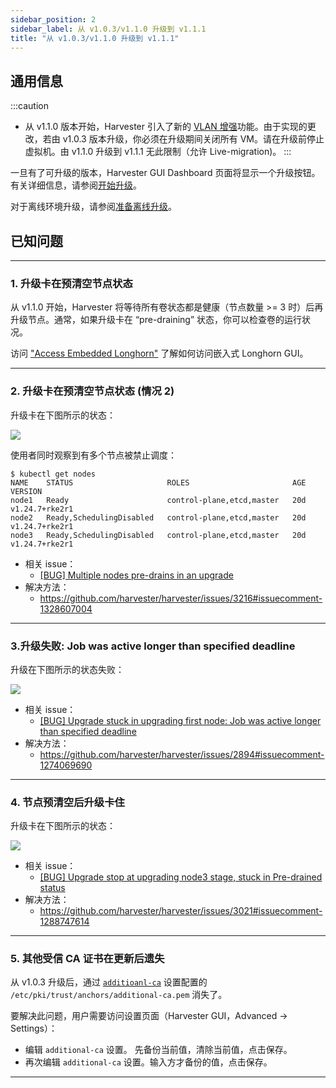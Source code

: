```yaml
---
sidebar_position: 2
sidebar_label: 从 v1.0.3/v1.1.0 升级到 v1.1.1
title: "从 v1.0.3/v1.1.0 升级到 v1.1.1"
---
```




## 通用信息

:::caution

- 从 v1.1.0 版本开始，Harvester 引入了新的 [VLAN 增强](https://github.com/harvester/harvester/issues/2236)功能。由于实现的更改，若由 v1.0.3 版本升级，你必须在升级期间关闭所有 VM。请在升级前停止虚拟机。由 v1.1.0 升级到 v1.1.1 无此限制（允许 Live-migration)。
:::

一旦有了可升级的版本，Harvester GUI Dashboard 页面将显示一个升级按钮。有关详细信息，请参阅[开始升级](./automatic.md#开始升级)。

对于离线环境升级，请参阅[准备离线升级](./automatic.md#准备离线升级)。


##  已知问题

---

### 1. 升级卡在预清空节点状态

从 v1.1.0 开始，Harvester 将等待所有卷状态都是健康（节点数量 >= 3 时）后再升级节点。通常，如果升级卡在 “pre-draining” 状态，你可以检查卷的运行状况。

访问 ["Access Embedded Longhorn"](../troubleshooting/harvester.md#access-embedded-longhorn) 了解如何访问嵌入式 Longhorn GUI。

---

### 2. 升级卡在预清空节点状态 (情况 2)

升级卡在下图所示的状态：

![](/img/v1.1/upgrade/known_issues/3216-stuck-pre-drain.png)

使用者同时观察到有多个节点被禁止调度：

```
$ kubectl get nodes
NAME    STATUS                     ROLES                       AGE   VERSION
node1   Ready                      control-plane,etcd,master   20d   v1.24.7+rke2r1
node2   Ready,SchedulingDisabled   control-plane,etcd,master   20d   v1.24.7+rke2r1
node3   Ready,SchedulingDisabled   control-plane,etcd,master   20d   v1.24.7+rke2r1
```

- 相关 issue：
  - [[BUG] Multiple nodes pre-drains in an upgrade](https://github.com/harvester/harvester/issues/3216)
- 解决方法：
  - https://github.com/harvester/harvester/issues/3216#issuecomment-1328607004

---

### 3.升级失败: Job was active longer than specified deadline

升级在下图所示的状态失败：

![](/img/v1.1/upgrade/known_issues/2894-deadline.png)


- 相关 issue：
  - [[BUG] Upgrade stuck in upgrading first node: Job was active longer than specified deadline](https://github.com/harvester/harvester/issues/2894)
- 解决方法：
  - https://github.com/harvester/harvester/issues/2894#issuecomment-1274069690


---

### 4. 节点预清空后升级卡住

升级卡在下图所示的状态：

![](/img/v1.1/upgrade/known_issues/3021-stuck.png)


- 相关 issue：
  - [[BUG] Upgrade stop at upgrading node3 stage, stuck in Pre-drained status](https://github.com/harvester/harvester/issues/3021)
- 解决方法：
  - https://github.com/harvester/harvester/issues/3021#issuecomment-1288747614

---

### 5. 其他受信 CA 证书在更新后遗失

从 v1.0.3 升级后，通过 [`additioanl-ca`](https://docs.harvesterhci.io/v1.1/advanced/settings#additional-ca) 设置配置的 `/etc/pki/trust/anchors/additional-ca.pem` 消失了。

要解决此问题，用户需要访问设置页面（Harvester GUI，Advanced -> Settings）：
- 编辑 `additional-ca` 设置。 先备份当前值，清除当前值，点击保存。
- 再次编辑 `additional-ca` 设置。输入方才备份的值，点击保存。

---

